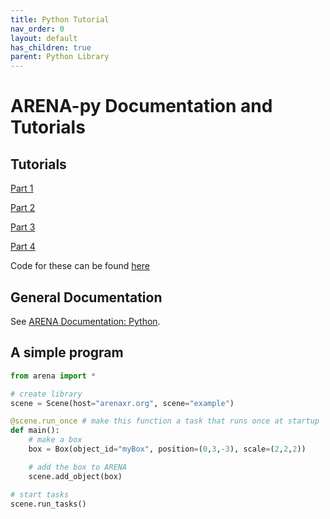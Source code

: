 ```yaml
---
title: Python Tutorial
nav_order: 0
layout: default
has_children: true
parent: Python Library
---
```


# ARENA-py Documentation and Tutorials

## Tutorials
[Part 1](beginner.md)

[Part 2](intermediate.md)

[Part 3](novice.md)

[Part 4](advanced.md)

Code for these can be found [here](https://github.com/arenaxr/arena-py/tree/master/examples/tutorial)

## General Documentation
See [ARENA Documentation: Python](https://docs.arenaxr.org/content/python/).

## A simple program
```python
from arena import *

# create library
scene = Scene(host="arenaxr.org", scene="example")

@scene.run_once # make this function a task that runs once at startup
def main():
    # make a box
    box = Box(object_id="myBox", position=(0,3,-3), scale=(2,2,2))

    # add the box to ARENA
    scene.add_object(box)

# start tasks
scene.run_tasks()
```
